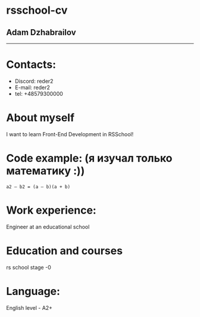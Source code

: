 # rsschool-cv
## Adam Dzhabrailov
*****
# Contacts:
* Discord: reder2
* E-mail: reder2
* tel: +48579300000

# About myself
I want to learn Front-End Development in RSSchool!

# Code example: (я изучал только математику :))
```
a2 – b2 = (a – b)(a + b)
```
# Work experience:
Engineer at an educational school
# Education and courses
rs school stage -0
# Language:
English level - A2+



